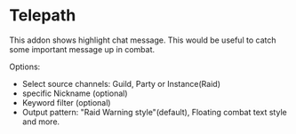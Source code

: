 # Telepath

This addon shows highlight chat message. This would be useful to catch some important message up in combat.

Options:

- Select source channels: Guild, Party or Instance(Raid)
- specific Nickname (optional)
- Keyword filter (optional)
- Output pattern: "Raid Warning style"(default), Floating combat text style and more.
